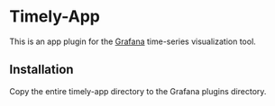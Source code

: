 # Timely-App

This is an app plugin for the [Grafana](http://grafana.org) time-series visualization tool.

## Installation

Copy the entire timely-app directory to the Grafana plugins directory.
